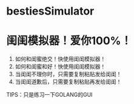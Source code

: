 # bestiesSimulator
# 闺闺模拟器！爱你100%！
1. 如何和闺蜜绝交！快使用闺闺模拟器！
2. 如何和闺蜜和好！快使用闺闺模拟器！
3. 当闺闺不理你时，只需要复制粘贴发给闺闺！
4. 当闺闺道歉后，只需要复制粘贴再发给闺闺！

  TIPS：只是练习一下GOLANG的GUI
